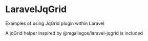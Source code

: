 # LaravelJqGrid
Examples of using JqGrid plugin within Laravel

A jqGrid helper inspired by @mgallegos/laravel-jqgrid is included

